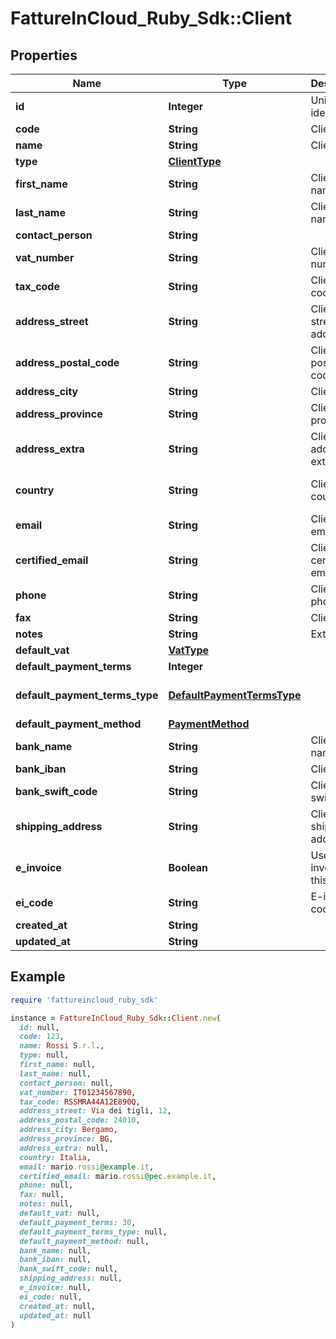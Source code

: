 # FattureInCloud_Ruby_Sdk::Client

## Properties

| Name | Type | Description | Notes |
| ---- | ---- | ----------- | ----- |
| **id** | **Integer** | Unique identifier | [optional] |
| **code** | **String** | Client code. | [optional] |
| **name** | **String** | Client name |  |
| **type** | [**ClientType**](ClientType.md) |  | [optional] |
| **first_name** | **String** | Client first name. | [optional] |
| **last_name** | **String** | Client last name. | [optional] |
| **contact_person** | **String** |  | [optional] |
| **vat_number** | **String** | Client vat number | [optional] |
| **tax_code** | **String** | Client tax code. | [optional] |
| **address_street** | **String** | Client street address. | [optional] |
| **address_postal_code** | **String** | Client postal code. | [optional] |
| **address_city** | **String** | Client city. | [optional] |
| **address_province** | **String** | Client province. | [optional] |
| **address_extra** | **String** | Client address extra info. | [optional] |
| **country** | **String** | Client country | [optional][default to &#39;Italia&#39;] |
| **email** | **String** | Client email. | [optional] |
| **certified_email** | **String** | Client certified email. | [optional] |
| **phone** | **String** | Client phone. | [optional] |
| **fax** | **String** | Client fax. | [optional] |
| **notes** | **String** | Extra notes. | [optional] |
| **default_vat** | [**VatType**](VatType.md) |  | [optional] |
| **default_payment_terms** | **Integer** |  | [optional] |
| **default_payment_terms_type** | [**DefaultPaymentTermsType**](DefaultPaymentTermsType.md) |  | [optional][default to &#39;standard&#39;] |
| **default_payment_method** | [**PaymentMethod**](PaymentMethod.md) |  | [optional] |
| **bank_name** | **String** | Client bank name. | [optional] |
| **bank_iban** | **String** | Client iban. | [optional] |
| **bank_swift_code** | **String** | Client bank swift code. | [optional] |
| **shipping_address** | **String** | Client shipping address. | [optional] |
| **e_invoice** | **Boolean** | Use e-invoices for this entity | [optional][default to false] |
| **ei_code** | **String** | E-invoice code | [optional] |
| **created_at** | **String** |  | [optional] |
| **updated_at** | **String** |  | [optional] |

## Example

```ruby
require 'fattureincloud_ruby_sdk'

instance = FattureInCloud_Ruby_Sdk::Client.new(
  id: null,
  code: 123,
  name: Rossi S.r.l.,
  type: null,
  first_name: null,
  last_name: null,
  contact_person: null,
  vat_number: IT01234567890,
  tax_code: RSSMRA44A12E890Q,
  address_street: Via dei tigli, 12,
  address_postal_code: 24010,
  address_city: Bergamo,
  address_province: BG,
  address_extra: null,
  country: Italia,
  email: mario.rossi@example.it,
  certified_email: mario.rossi@pec.example.it,
  phone: null,
  fax: null,
  notes: null,
  default_vat: null,
  default_payment_terms: 30,
  default_payment_terms_type: null,
  default_payment_method: null,
  bank_name: null,
  bank_iban: null,
  bank_swift_code: null,
  shipping_address: null,
  e_invoice: null,
  ei_code: null,
  created_at: null,
  updated_at: null
)
```

